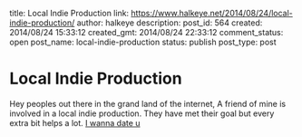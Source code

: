 title: Local Indie Production
link: https://www.halkeye.net/2014/08/24/local-indie-production/
author: halkeye
description: 
post_id: 564
created: 2014/08/24 15:33:12
created_gmt: 2014/08/24 22:33:12
comment_status: open
post_name: local-indie-production
status: publish
post_type: post

# Local Indie Production

Hey peoples out there in the grand land of the internet, A friend of mine is involved in a local indie production. They have met their goal but every extra bit helps a lot. [I wanna date u](https://www.indiegogo.com/projects/i-wanna-date-u-the-movie/x/219183#home)